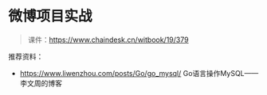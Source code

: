 # 微博项目实战

> 课件：https://www.chaindesk.cn/witbook/19/379


推荐资料：

- https://www.liwenzhou.com/posts/Go/go_mysql/  Go语言操作MySQL——李文周的博客
